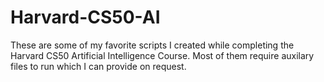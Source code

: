 # Harvard-CS50-AI

These are some of my favorite scripts I created while completing the Harvard CS50 Artificial Intelligence Course. Most of them require auxilary files to run which I can provide on request.
